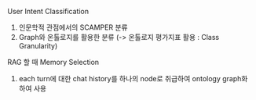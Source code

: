 

User Intent Classification
1. 인문학적 관점에서의 SCAMPER 분류
2. Graph와 온톨로지를 활용한 분류 (-> 온톨로지 평가지표 활용 : Class Granularity)

RAG 할 때 Memory Selection
1. each turn에 대한 chat history를 하나의 node로 취급하여 ontology graph화 하여 사용

